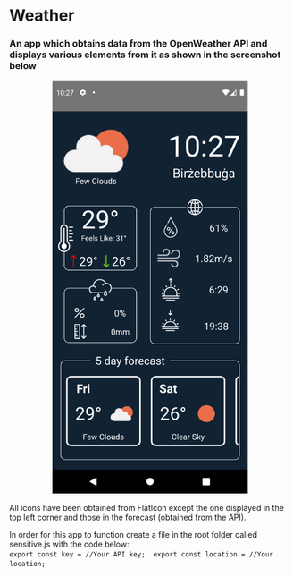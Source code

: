 # Weather
### An app which obtains data from the OpenWeather API and displays various elements from it as shown in the screenshot below
<p align="center">
  <img src="Screenshots\Screenshot_1661502443.png" width="350" >
</p>

All icons have been obtained from FlatIcon except the one displayed in the top left corner and those in the forecast (obtained from the API).

In order for this app to function create a file in the root folder called sensitive.js with the code below: <br/>
`
export const key = //Your API key; 
export const location = //Your location; 
`

